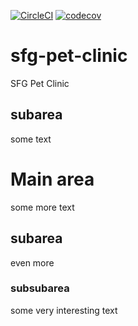 [![CircleCI](https://circleci.com/gh/aminabromand/sfg-pet-clinic/tree/master.svg?style=svg)](https://circleci.com/gh/aminabromand/sfg-pet-clinic/tree/master)
[![codecov](https://codecov.io/gh/aminabromand/sfg-pet-clinic/branch/master/graph/badge.svg)](https://codecov.io/gh/aminabromand/sfg-pet-clinic)

# sfg-pet-clinic

SFG Pet Clinic

## subarea

some text

# Main area

some more text

## subarea

even more

### subsubarea

some very interesting text